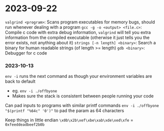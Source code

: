 # 2023-09-22
`valgrind <program>`:  Scans program executables for memory bugs, should run whenever dealing with a program
`gcc -g -o <output> <file.c>`: Compile c code with extra debug information, `valgrind` will tell you extra information from the compiled executable (otherwise it just tells you the error exists, not anything about it)
`strings [-n length] <binary>`: Search a binary for human readable strings (of length >= length)
`gdb <binary>`: Debugger for c code

### 2023-10-13
`env -i` runs the next command as though your environment variables are back to default
 - eg. `env -i ./offbyone`
 - Makes sure the stack is consistent between people running your code

Can pad inputs to programs with similar printf commands
`env -i ./offbyone "$(printf "%64c" '0')"` to pad the param as 64 characters

Keep things in little endian
`\x0b\x2b\xef\xbe\xab\xde\xed\xfe` = `0xfeeddeadbeef2b0b`

